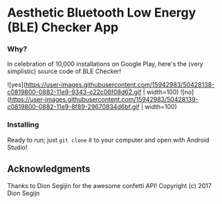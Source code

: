 # Aesthetic Bluetooth Low Energy (BLE) Checker App

### Why?

In celebration of 10,000 installations on Google Play, here's the (very simplistic) source code of BLE Checker! 

![yes](https://user-images.githubusercontent.com/15942983/50428138-c0819800-0882-11e9-9343-c22c06f08d62.gif | width=100) 
![no](https://user-images.githubusercontent.com/15942983/50428139-c0819800-0882-11e9-8f89-29670834d6bf.gif | width=100)




### Installing

Ready to run; just ```git clone``` it to your computer and open with Android Studio!

## Acknowledgments

Thanks to Dion Segijin for the awesome confetti API! Copyright (c) 2017 Dion Segijn

